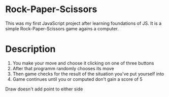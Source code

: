 # Rock-Paper-Scissors
This was my first JavaScript project after learning foundations of JS. It is a simple Rock-Paper-Scissors game agains a computer.
# Description
1. You make your move and choose it clicking on one of three buttons
2. After that programm randomly chooses its move
3. Then game checks for the result of the situation you've put yourself into
4. Game continues until you or computed don't gain a score of 5

Draw doesn't add point to either side
